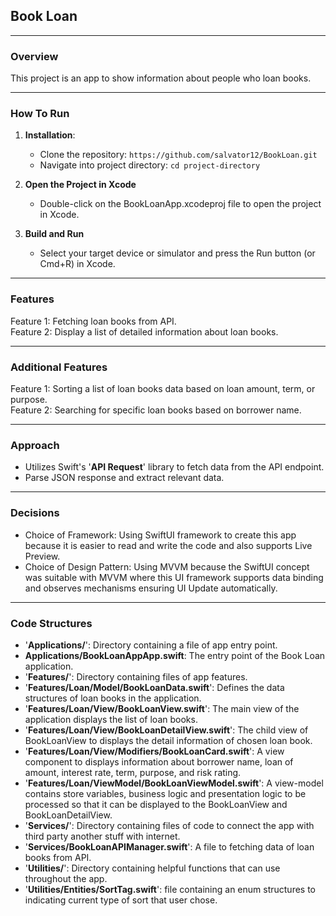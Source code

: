 ## Book Loan
***
### Overview
This project is an app to show information about people who loan books.
***
### How To Run
1. **Installation**:
   - Clone the repository:
     ```https://github.com/salvator12/BookLoan.git```
   - Navigate into project directory:
     ```cd project-directory```
     
2. **Open the Project in Xcode**
   - Double-click on the BookLoanApp.xcodeproj file to open the project in Xcode.

4. **Build and Run**
   - Select your target device or simulator and press the Run button (or Cmd+R) in Xcode.
***

### Features
Feature 1: Fetching loan books from API.<br />
Feature 2: Display a list of detailed information about loan books.
***

### Additional Features
Feature 1: Sorting a list of loan books data based on loan amount, term, or purpose.<br />
Feature 2: Searching for specific loan books based on borrower name.
***

### Approach
- Utilizes Swift's '**API Request**' library to fetch data from the API endpoint.
- Parse JSON response and extract relevant data.
***

### Decisions
- Choice of Framework: Using SwiftUI framework to create this app because it is easier to read and write the code and also supports Live Preview.
- Choice of Design Pattern: Using MVVM because the SwiftUI concept was suitable with MVVM where this UI framework supports data binding and observes mechanisms ensuring UI Update automatically.
***

### Code Structures
- '**Applications/**': Directory containing a file of app entry point.
- **Applications/BookLoanAppApp.swift**: The entry point of the Book Loan application.
- '**Features/**': Directory containing files of app features.
- '**Features/Loan/Model/BookLoanData.swift**': Defines the data structures of loan books in the application.
- '**Features/Loan/View/BookLoanView.swift**': The main view of the application displays the list of loan books.
- '**Features/Loan/View/BookLoanDetailView.swift**': The child view of BookLoanView to displays the detail information of chosen loan book.
- '**Features/Loan/View/Modifiers/BookLoanCard.swift**': A view component to displays information about borrower name, loan of amount, interest rate, term, purpose, and risk rating.
- '**Features/Loan/ViewModel/BookLoanViewModel.swift**': A view-model contains store variables, business logic and presentation logic to be processed so that it can be displayed to the BookLoanView and BookLoanDetailView.
- '**Services/**': Directory containing files of code to connect the app with third party another stuff with internet.
- '**Services/BookLoanAPIManager.swift**': A file to fetching data of loan books from API.
- '**Utilities/**': Directory containing helpful functions that can use throughout the app.
- '**Utilities/Entities/SortTag.swift**': file containing an enum structures to indicating current type of sort that user chose.


